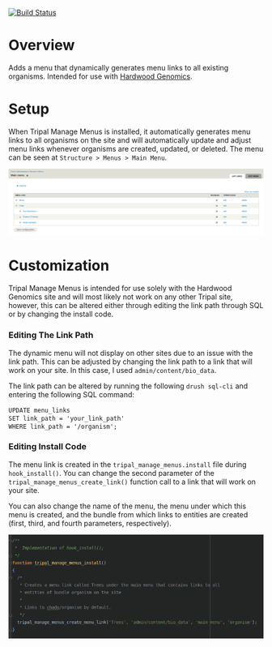 [![Build Status](https://travis-ci.org/statonlab/tripal_manage_menus.svg?branch=master)](https://travis-ci.org/statonlab/tripal_manage_menus)

# Overview
Adds a menu that dynamically generates menu links to all existing organisms. Intended for use with [Hardwood Genomics](https://www.hardwoodgenomics.org/).

# Setup
When Tripal Manage Menus is installed, it automatically generates menu links to all organisms on the site and will automatically update and adjust menu links whenever organisms are created, updated, or deleted. The menu can be seen at `Structure > Menus > Main Menu`.

![](documentation/img/tripal_manage_menus_doc1.png)

# Customization
Tripal Manage Menus is intended for use solely with the Hardwood Genomics site and will most likely not work on any other Tripal site, however, this can be altered either through editing the link path through SQL or by changing the install code.

### Editing The Link Path
The dynamic menu will not display on other sites due to an issue with the link path. This can be adjusted by changing the link path to a link that will work on your site. In this case, I used `admin/content/bio_data`.

The link path can be altered by running the following `drush sql-cli` and entering the following SQL command:
```
UPDATE menu_links
SET link_path = 'your_link_path'
WHERE link_path = '/organism';
```

### Editing Install Code
The menu link is created in the `tripal_manage_menus.install` file during `hook_install()`. You can change the second parameter of the `tripal_manage_menus_create_link()` function call to a link that will work on your site.

You can also change the name of the menu, the menu under which this menu is created, and the bundle from which links to entities are created (first, third, and fourth parameters, respectively).

![](documentation/img/tripal_manage_menus_doc2.png)
